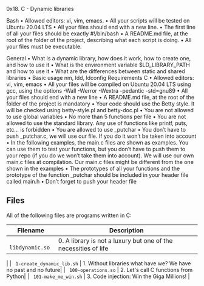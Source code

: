 0x18. C - Dynamic libraries

Bash
•	Allowed editors: vi, vim, emacs.
•	All your scripts will be tested on Ubuntu 20.04 LTS
•	All your files should end with a new line.
•	The first line of all your files should be exactly #!/bin/bash
•	A README.md file, at the root of the folder of the project, describing what each script is doing.
•	All your files must be executable.

General
•	What is a dynamic library, how does it work, how to create one, and how to use it
•	What is the environment variable $LD_LIBRARY_PATH and how to use it
•	What are the differences between static and shared libraries
•	Basic usage nm, ldd, ldconfig
Requirements
C
•	Allowed editors: vi, vim, emacs
•	All your files will be compiled on Ubuntu 20.04 LTS using gcc, using the options -Wall -Werror -Wextra -pedantic -std=gnu89
•	All your files should end with a new line
•	A README.md file, at the root of the folder of the project is mandatory
•	Your code should use the Betty style. It will be checked using betty-style.pl and betty-doc.pl
•	You are not allowed to use global variables
•	No more than 5 functions per file
•	You are not allowed to use the standard library. Any use of functions like printf, puts, etc… is forbidden
•	You are allowed to use _putchar
•	You don’t have to push _putchar.c, we will use our file. If you do it won’t be taken into account
•	In the following examples, the main.c files are shown as examples. You can use them to test your functions, but you don’t have to push them to your repo (if you do we won’t take them into account). We will use our own main.c files at compilation. Our main.c files might be different from the one shown in the examples
•	The prototypes of all your functions and the prototype of the function _putchar should be included in your header file called main.h
•	Don’t forget to push your header file


## Files
All of the following files are programs written in C:

| Filename | Description |
| -------- | ----------- |
| ` libdynamic.so` |0. A library is not a luxury but one of the necessities of life
|
| ` 1-create_dynamic_lib.sh` | 1. Without libraries what have we? We have no past and no future|
| ` 100-operations.so` | 2. Let's call C functions from Python|
| ` 101-make_me_win.sh` | 3. Code injection: Win the Giga Millions! |
